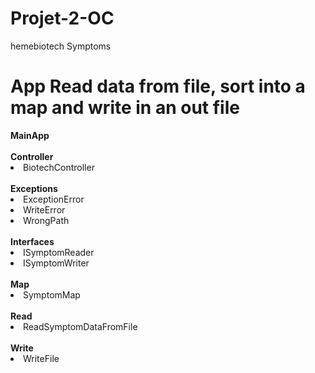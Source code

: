 # Projet-2-OC

hemebiotech Symptoms


<h1>App Read data from file, sort into a map and write in an out file</h1>
<b>MainApp</b>
<br><br>
<b>Controller</b>
<li>BiotechController</li>
<br>
<b>Exceptions</b>
<li>ExceptionError</li>
<li>WriteError</li>
<li>WrongPath</li>
<br>
<b>Interfaces</b>
<li>ISymptomReader</li>
<li>ISymptomWriter</li>
<br>
<b>Map</b>
<li>SymptomMap</li>
<br>
<b>Read</b>
<li>ReadSymptomDataFromFile</li>
<br>
<b>Write</b>
<li>WriteFile</li>
